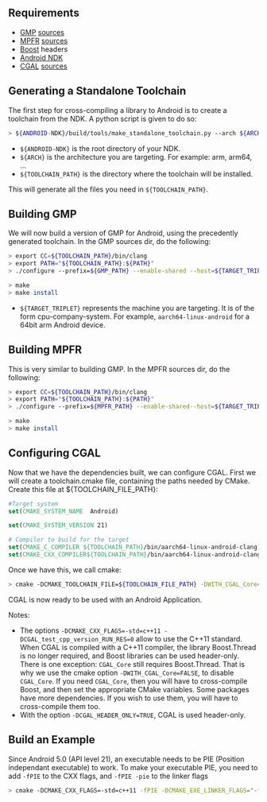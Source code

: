 ## Requirements

- [GMP] [sources][GMP sources]
- [MPFR] [sources][MPFR sources]
- [Boost] headers
- [Android NDK]
- [CGAL] [sources][CGAL sources]

[GMP]: https://gmplib.org/
[MPFR]: http://www.mpfr.org/
[Boost]: http://www.boost.org/
[Android NDK]: https://developer.android.com/ndk/downloads/index.html
[CGAL]: https://www.cgal.org/

[GMP sources]: https://gmplib.org/#DOWNLOAD
[MPFR sources]: http://www.mpfr.org/mpfr-current/#download
[CGAL sources]: https://www.cgal.org/download/last

## Generating a Standalone Toolchain
The first step for cross-compiling a library to Android is to create a toolchain from the NDK. 
A python script is given to do so:
```bash
> ${ANDROID-NDK}/build/tools/make_standalone_toolchain.py --arch ${ARCH} --install-dir ${TOOLCHAIN_PATH}
```
- `${ANDROID-NDK}` is the root directory of your NDK.
- `${ARCH}` is the architecture you are targeting. For example: arm, arm64, ...
- `${TOOLCHAIN_PATH}` is the directory where the toolchain will be installed.


This will generate all the files you need in `${TOOLCHAIN_PATH}`.

## Building GMP
We will now build a version of GMP for Android, using the precedently generated toolchain.
In the GMP sources dir, do the following:
```bash
> export CC=${TOOLCHAIN_PATH}/bin/clang
> export PATH="${TOOLCHAIN_PATH}:${PATH}"
> ./configure --prefix=${GMP_PATH} --enable-shared --host=${TARGET_TRIPLET}

> make
> make install
```
- `${TARGET_TRIPLET}` represents the machine you are targeting. It is of the form cpu-company-system. For example, `aarch64-linux-android` for a 64bit arm Android device.

## Building MPFR
This is very similar to building GMP. 
In the MPFR sources dir, do the following:

```bash
> export CC=${TOOLCHAIN_PATH}/bin/clang
> export PATH="${TOOLCHAIN_PATH}:${PATH}"
> ./configure --prefix=${MPFR_PATH} --enable-shared--host=${TARGET_TRIPLET} --with-gmp=${GMP_PATH}

> make
> make install
```

## Configuring CGAL
Now that we have the dependencies built, we can configure CGAL.
First we will create a toolchain.cmake file, containing the paths needed by CMake.
Create this file at ${TOOLCHAIN_FILE_PATH}:
```cmake
#Target system
set(CMAKE_SYSTEM_NAME  Android)

set(CMAKE_SYSTEM_VERSION 21)

# Compiler to build for the target
set(CMAKE_C_COMPILER ${TOOLCHAIN_PATH}/bin/aarch64-linux-android-clang)
set(CMAKE_CXX_COMPILER${TOOLCHAIN_PATH}/bin/aarch64-linux-android-clang++)
```

Once we have this, we call cmake:
```bash
> cmake -DCMAKE_TOOLCHAIN_FILE=${TOOLCHAIN_FILE_PATH} -DWITH_CGAL_Core=FALSE  -DCMAKE_CXX_FLAGS=-std=c++11 -DCGAL_test_cpp_version_RUN_RES=0 -DGMP_INCLUDE_DIR=${GMP_PATH}/include -DGMP_LIBRARIES=${GMP_PATH}/lib/libgmp.so -DMPFR_INCLUDE_DIR=${MPFR_PATH}/include -DMPFR_LIBRARIES=${MPFR_PATH}/lib/libgmp.so -DBOOST_INCLUDE_DIR=${BOOST_INCLUDE_PATH} -DCGAL_HEADER_ONLY=TRUE
```
CGAL is now ready to be used with an Android Application. 

Notes:
- The options `-DCMAKE_CXX_FLAGS=-std=c++11 -DCGAL_test_cpp_version_RUN_RES=0` allow to use the C++11 standard. When CGAL is compiled with a C++11 compiler, the library Boost.Thread is no longer required, and Boost libraries can be used header-only. There is one exception: `CGAL_Core` still requires Boost.Thread. That is why we use the cmake option `-DWITH_CGAL_Core=FALSE`, to disable `CGAL_Core`. If you need `CGAL_Core`, then you will have to cross-compile Boost, and then set the appropriate CMake variables. Some packages have more dependencies. If you wish to use them, you will have to cross-compile them too.
- With the option `-DCGAL_HEADER_ONLY=TRUE`, CGAL is used header-only.

## Build an Example

Since Android 5.0 (API level 21), an executable needs to be PIE (Position independant executable) to work. To make your executable PIE, you need to add `-fPIE` to the CXX flags, and `-fPIE -pie` to the linker flags

```bash
> cmake -DCMAKE_CXX_FLAGS=-std=c++11 -fPIE -DCMAKE_EXE_LINKER_FLAGS="-fPIE -pie" .
```